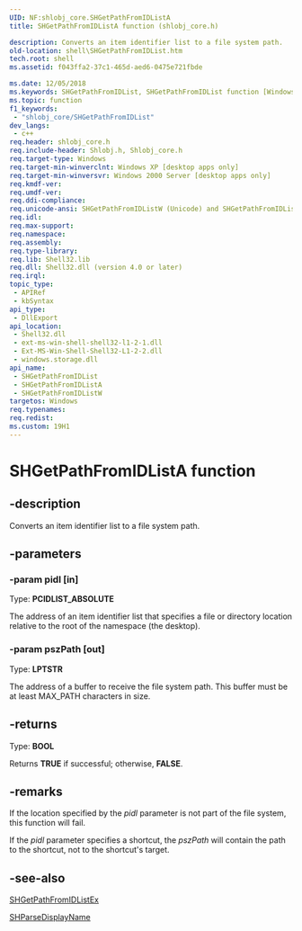 ```yaml
---
UID: NF:shlobj_core.SHGetPathFromIDListA
title: SHGetPathFromIDListA function (shlobj_core.h)

description: Converts an item identifier list to a file system path.
old-location: shell\SHGetPathFromIDList.htm
tech.root: shell
ms.assetid: f043ffa2-37c1-465d-aed6-0475e721fbde

ms.date: 12/05/2018
ms.keywords: SHGetPathFromIDList, SHGetPathFromIDList function [Windows Shell], SHGetPathFromIDListA, SHGetPathFromIDListW, _win32_SHGetPathFromIDList, shell.SHGetPathFromIDList, shlobj_core/SHGetPathFromIDList, shlobj_core/SHGetPathFromIDListA, shlobj_core/SHGetPathFromIDListW
ms.topic: function
f1_keywords: 
 - "shlobj_core/SHGetPathFromIDList"
dev_langs:
 - c++
req.header: shlobj_core.h
req.include-header: Shlobj.h, Shlobj_core.h
req.target-type: Windows
req.target-min-winverclnt: Windows XP [desktop apps only]
req.target-min-winversvr: Windows 2000 Server [desktop apps only]
req.kmdf-ver: 
req.umdf-ver: 
req.ddi-compliance: 
req.unicode-ansi: SHGetPathFromIDListW (Unicode) and SHGetPathFromIDListA (ANSI)
req.idl: 
req.max-support: 
req.namespace: 
req.assembly: 
req.type-library: 
req.lib: Shell32.lib
req.dll: Shell32.dll (version 4.0 or later)
req.irql: 
topic_type:
 - APIRef
 - kbSyntax
api_type:
 - DllExport
api_location:
 - Shell32.dll
 - ext-ms-win-shell-shell32-l1-2-1.dll
 - Ext-MS-Win-Shell-Shell32-L1-2-2.dll
 - windows.storage.dll
api_name:
 - SHGetPathFromIDList
 - SHGetPathFromIDListA
 - SHGetPathFromIDListW
targetos: Windows
req.typenames: 
req.redist: 
ms.custom: 19H1
---
```


# SHGetPathFromIDListA function


## -description


Converts an item identifier list to a file system path.


## -parameters




### -param pidl [in]

Type: <b>PCIDLIST_ABSOLUTE</b>

The address of an item identifier list that specifies a file or directory location relative to the root of the namespace (the desktop).


### -param pszPath [out]

Type: <b>LPTSTR</b>

The address of a buffer to receive the file system path. This buffer must be at least MAX_PATH characters in size.


## -returns



Type: <b>BOOL</b>

Returns <b>TRUE</b> if successful; otherwise, <b>FALSE</b>.




## -remarks



If the location specified by the <i>pidl</i> parameter is not part of the file system, this function will fail.

If the <i>pidl</i> parameter specifies a shortcut, the <i>pszPath</i> will contain the path to the shortcut, not to the shortcut's target.




## -see-also




<a href="https://docs.microsoft.com/windows/desktop/api/shlobj_core/nf-shlobj_core-shgetpathfromidlistex">SHGetPathFromIDListEx</a>



<a href="https://docs.microsoft.com/windows/desktop/api/shlobj_core/nf-shlobj_core-shparsedisplayname">SHParseDisplayName</a>
 

 

